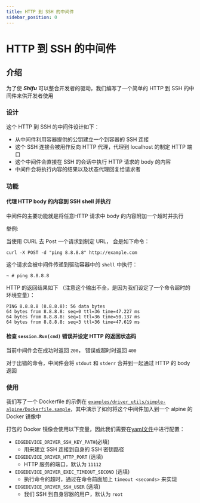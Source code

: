 ```yaml
---
title: HTTP 到 SSH 的中间件
sidebar_position: 0
---
```

# HTTP 到 SSH 的中间件

## 介绍 

为了使 ***Shifu*** 可以整合开发者的驱动，我们编写了一个简单的 HTTP 到 SSH 的中间件来供开发者使用

### 设计

这个 HTTP 到 SSH 的中间件设计如下：

- 从中间件利用容器提供的公钥建立一个到容器的 SSH 连接
- 这个 SSH 连接会被用作反向 HTTP 代理，代理到 localhost 的制定 HTTP 端口
- 这个中间件会直接在 SSH 的会话中执行 HTTP 请求的 body 的内容
- 中间件会将执行内容的结果以及状态代理回复给请求者

### 功能

#### 代理 HTTP body 的内容到 SSH shell 并执行

中间件的主要功能就是将任意HTTP 请求中 body 的内容附加一个超时并执行

举例:

当使用 CURL 去 Post 一个请求到制定 URL， 会是如下命令：

`curl -X POST -d "ping 8.8.8.8" http://example.com`

这个请求会被中间件传递到驱动容器中的 `shell` 中执行：

`~ # ping 8.8.8.8`

HTTP 的返回结果如下 （注意这个输出不全，是因为我们设定了一个命令超时的环境变量）：

```
PING 8.8.8.8 (8.8.8.8): 56 data bytes
64 bytes from 8.8.8.8: seq=0 ttl=36 time=47.227 ms
64 bytes from 8.8.8.8: seq=1 ttl=36 time=50.137 ms
64 bytes from 8.8.8.8: seq=3 ttl=36 time=47.619 ms
```

#### 检查 `session.Run(cmd)` 错误并设定 HTTP 的返回状态码

当前中间件会在成功时返回 `200`， 错误或超时时返回 `400`

对于出错的命令，中间件会将 `stdout` 和 `stderr` 合并到一起通过 HTTP 的 body 返回

### 使用

我们写了一个 Dockerfile 的示例在 [`examples/driver_utils/simple-alpine/Dockerfile.sample`](https://github.com/Edgenesis/shifu/blob/main/examples/driver_utils/simple-alpine/Dockerfile.sample)，其中演示了如何将这个中间件加入到一个 alpine 的 Docker 镜像中

打包的 Docker 镜像会使用以下变量，因此我们需要在[yaml文件](https://github.com/Edgenesis/shifu/blob/main/examples/driver_utils/simple-alpine/driver.yaml)中进行配置：

- `EDGEDEVICE_DRIVER_SSH_KEY_PATH`(必填)
  - 用来建立 SSH 连接到自身的 SSH 密钥路径
- `EDGEDEVICE_DRIVER_HTTP_PORT` (选填)
  - HTTP 服务的端口，默认为 `11112`
- `EDGEDEVICE_DRIVER_EXEC_TIMEOUT_SECOND` (选填)
  - 执行命令的超时，通过在命令前面加上 `timeout <seconds>` 来实现
- `EDGEDEVICE_DRIVER_SSH_USER` (选填)
  - 我们 SSH 到自身容器的用户，默认为 `root`
